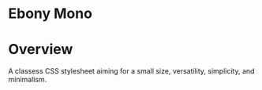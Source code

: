# Ebony Mono

# Overview

 A classess CSS stylesheet aiming for a small size, versatility, simplicity, and minimalism.
